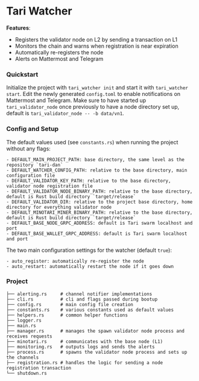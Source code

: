 # Tari Watcher

**Features**:
* Registers the validator node on L2 by sending a transaction on L1
* Monitors the chain and warns when registration is near expiration
* Automatically re-registers the node
* Alerts on Mattermost and Telegram

### Quickstart

Initialize the project with `tari_watcher init` and start it with `tari_watcher start`. Edit the newly generated `config.toml` to enable notifications on Mattermost and Telegram. Make sure to have started up `tari_validator_node` once previously to have a node directory set up, default is `tari_validator_node -- -b data/vn1`.

### Config and Setup

The default values used (see `constants.rs`) when running the project without any flags:
```
- DEFAULT_MAIN_PROJECT_PATH: base directory, the same level as the repository `tari-dan`
- DEFAULT_WATCHER_CONFIG_PATH: relative to the base directory, main configuration file
- DEFAULT_VALIDATOR_KEY_PATH: relative to the base directory, validator node registration file
- DEFAULT_VALIDATOR_NODE_BINARY_PATH: relative to the base directory, default is Rust build directory `target/release`
- DEFAULT_VALIDATOR_DIR: relative to the project base directory, home directory for everything validator node
- DEFAULT_MINOTARI_MINER_BINARY_PATH: relative to the base directory, default is Rust build directory `target/release`
- DEFAULT_BASE_NODE_GRPC_ADDRESS: default is Tari swarm localhost and port
- DEFAULT_BASE_WALLET_GRPC_ADDRESS: default is Tari swarm localhost and port
```

The two main configuration settings for the watcher (default `true`):
```
- auto_register: automatically re-register the node
- auto_restart: automatically restart the node if it goes down
```

### Project

```
├── alerting.rs     # channel notifier implementations
├── cli.rs          # cli and flags passed during bootup
├── config.rs       # main config file creation
├── constants.rs    # various constants used as default values
├── helpers.rs      # common helper functions
├── logger.rs
├── main.rs
├── manager.rs      # manages the spawn validator node process and receives requests
├── minotari.rs     # communicates with the base node (L1)
├── monitoring.rs   # outputs logs and sends the alerts
├── process.rs      # spawns the validator node process and sets up the channels
├── registration.rs # handles the logic for sending a node registration transaction
└── shutdown.rs
```
